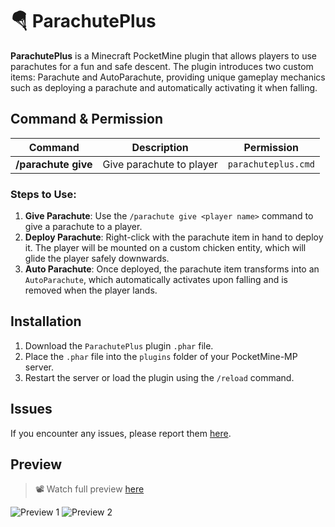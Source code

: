 # 🪂 ParachutePlus

**ParachutePlus** is a Minecraft PocketMine plugin that allows players to use parachutes for a fun and safe descent. The plugin introduces two custom items: Parachute and AutoParachute, providing unique gameplay mechanics such as deploying a parachute and automatically activating it when falling.

## Command & Permission

| Command                                 | Description                                                       | Permission                |
|-----------------------------------------|-------------------------------------------------------------------|---------------------------|
| **/parachute give <player name>**        | Give parachute to player                                                            | `parachuteplus.cmd`        |

### Steps to Use:
1. **Give Parachute**: Use the `/parachute give <player name>` command to give a parachute to a player.
2. **Deploy Parachute**: Right-click with the parachute item in hand to deploy it. The player will be mounted on a custom chicken entity, which will glide the player safely downwards.
3. **Auto Parachute**: Once deployed, the parachute item transforms into an `AutoParachute`, which automatically activates upon falling and is removed when the player lands.

## Installation

1. Download the `ParachutePlus` plugin `.phar` file.
2. Place the `.phar` file into the `plugins` folder of your PocketMine-MP server.
3. Restart the server or load the plugin using the `/reload` command.

## Issues

If you encounter any issues, please report them [here](https://github.com/pixelwhiz/ParachutePlus/issues/new).

## Preview

> 📽️ Watch full preview [here](https://www.youtube.com/watch?v=eagcrjbnp4w)

![Preview 1](assets/preview1.png)
![Preview 2](assets/preview2.png)
